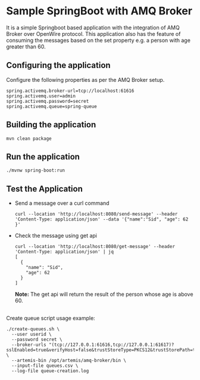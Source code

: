 # Sample SpringBoot with AMQ Broker
It is a simple Springboot based application with the integration of AMQ Broker over OpenWire protocol. This application also has the feature of consuming the messages based on the set property e.g. a person with age greater than 60. 
## Configuring the application 
Configure the following properties as per the AMQ Broker setup. 
````properties
spring.activemq.broker-url=tcp://localhost:61616
spring.activemq.user=admin
spring.activemq.password=secret
spring.activemq.queue=spring-queue
````
## Building the application
````shell
mvn clean package
````

## Run the application
````shell
./mvnw spring-boot:run
````

## Test the Application
- Send a message over a curl command
    ````shell
    curl --location 'http://localhost:8080/send-message' --header 'Content-Type: application/json' --data '{"name":"Sid", "age": 62 }'
    ````

- Check the message using get api
    ````shell
    curl --location 'http://localhost:8080/get-message' --header 'Content-Type: application/json' | jq
    [
      {
        "name": "Sid",
        "age": 62
      }
    ]
    ````
  **Note:** The get api will return the result of the person whose age is above 60. 

##
Create queue script usage example:

````shell
./create-queues.sh \
  --user userid \
  --password secret \
  --broker-urls "(tcp://127.0.0.1:61616,tcp://127.0.0.1:61617)?sslEnabled=true&verifyHost=false&trustStoreType=PKCS12&trustStorePath=truststore.p12&trustStorePassword=changeit" \
  --artemis-bin /opt/artemis/amq-broker/bin \
  --input-file queues.csv \
  --log-file queue-creation.log
````
